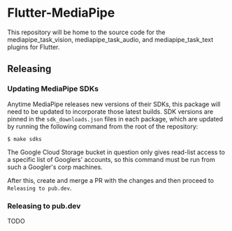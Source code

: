 # Flutter-MediaPipe

This repository will be home to the source code for the mediapipe_task_vision, mediapipe_task_audio, and mediapipe_task_text plugins for Flutter.

## Releasing

### Updating MediaPipe SDKs

Anytime MediaPipe releases new versions of their SDKs, this package will need to be updated to incorporate those latest builds. SDK versions are pinned in the `sdk_downloads.json` files in each package, which are updated by running the following command from the root of the repository:

```
$ make sdks
```

The Google Cloud Storage bucket in question only gives read-list access to a specific list of Googlers' accounts, so this command must be run from such a Googler's corp machines.

After this, create and merge a PR with the changes and then proceed to `Releasing to pub.dev`.

### Releasing to pub.dev

TODO